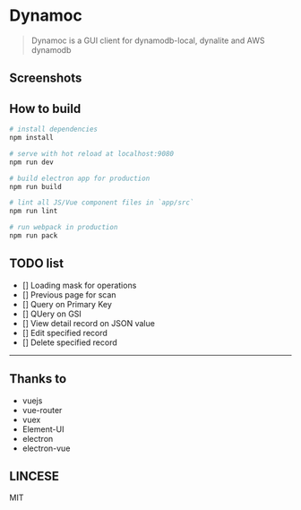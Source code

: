 # Dynamoc

> Dynamoc is a GUI client for dynamodb-local, dynalite and AWS dynamodb

## Screenshots

## How to build

``` bash
# install dependencies
npm install

# serve with hot reload at localhost:9080
npm run dev

# build electron app for production
npm run build

# lint all JS/Vue component files in `app/src`
npm run lint

# run webpack in production
npm run pack
```

## TODO list
 - [] Loading mask for operations
 - [] Previous page for scan
 - [] Query on Primary Key
 - [] QUery on GSI
 - [] View detail record on JSON value
 - [] Edit specified record
 - [] Delete specified record
---
## Thanks to
 - vuejs
 - vue-router
 - vuex
 - Element-UI
 - electron
 - electron-vue
## LINCESE
MIT
